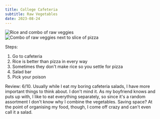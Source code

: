 ```yaml
---
title: College Cafeteria
subtitle: Raw Vegetables
date: 2023-08-24
---
```


![Rice and combo of raw veggies](image.png)
![Combo of raw veggies next to slice of pizza](image-2.png)

Steps:
1. Go to cafeteria
2. Rice is better than pizza in every way
3. Sometimes they don't make rice so you settle for pizza
4. Salad bar
5. Pick your poison

Review:
6/10.
Usually while I eat my boring cafeteria salads, I have more important things to think about. I don't mind it. As my boyfriend knows and puts up with, I like to eat everything separately, so since it's a random assortment I don't know why I combine the vegetables. Saving space? At the point of organising my food, though, I come off crazy and can't even call it a salad.